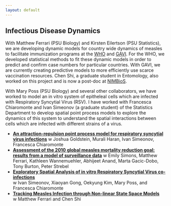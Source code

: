 ```yaml
---
layout: default
---
```

## Infectious Disease Dynamics

 With Matthew Ferrari (PSU Biology) and Kirsten Eilertson (PSU Statistics), we are developing dynamic models for country wide dynamics of measles to facilitate immunization programs at the [WHO](http://www.who.int) and [GAVI](http://www.gavi.org).  For the WHO, we developed statistical methods to fit these dynamic models in order to predict and confirm case numbers for particular countries. With GAVI, we are currently creating predictive models to more efficiently use scarce vaccination resources.  Chen Shi, a graduate student in Entomology, also worked on this project and is now a post-doc at [NIMBioS](http://www.nimbios.org).

 With Mary Poss (PSU Biology) and several other collaborators, we have worked to model an in vitro system of epitheleal cells which are infected with Respiratory Syncytial Virus (RSV).  I have worked with Francesca Chiaromonte and Ivan Simeonov (a graduate student) of the Statistics Department to develop spatial point process models to explore the dynamics of this system to understand the spatial interactions between cells which are infected with different strains of a virus.
 
 

* **[An attraction-repulsion point process model for respiratory syncytial virus infections](http://arxiv.org/abs/1401.5506)**
w Joshua Goldstein, Murali Haran, Ivan Simeonov, Francesca Chiaromonte
* **[Assessment of the 2010 global measles mortality reduction goal: results from a model of surveillance data](http://dx.doi.org/10.1016/S0140-6736(12)60522-4)** 
w Emily Simons, Matthew Ferrari,  Kathleen Wannemuehler, Abhijeet Anand, Marta Gacic-Dobo, Tony Burton, Peter Strebel
* **[Exploratory Spatial Analysis of in vitro Respiratory Syncytial Virus co-infections](http://dx.doi.org/10.3390/v2122782)**  
 w Ivan Simeonov, Xiaoyan Gong, Oekyung Kim, Mary Poss, and Francesca Chiaromonte
* **[Tracking Measles Infection through Non-linear State Space Models](@root_path/content/docs/measles.pdf)**  
w Matthew Ferrari and Chen Shi

